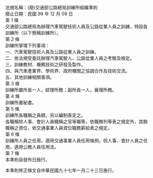 法規名稱：(廢)交通部公路總局訓練所組織準則  
廢止日期：民國 99 年 12 月 09 日  
第 1 條  
交通部公路總局為辦理汽車駕駛技術人員及公路從業人員之訓練，特設各  
訓練所（以下簡稱訓練所）。  
第 2 條  
訓練所掌理下列事項：  
一、汽車駕駛技術人員及公路從業人員之訓練。  
二、依法規受委託辦理汽車駕駛人、公路從業人員之考驗及檢定。  
三、訓練教材、機務技術之研發及製作。  
四、與汽車產業界、學術界、政府機關之協調合作及技術交流。  
五、其他訓練相關事項。  
第 3 條  
訓練所置所長一人，綜理所務；副所長一人，襄理所務。  
第 4 條  
訓練所置秘書。  
第 5 條  
訓練所各職稱之員額，另以編制表定之。  
各職稱除人事、會計人員職稱之官等職等，依職務列等表之規定外，其餘  
職稱之資位，依交通事業人員資位職務薪給表之規定。  
第 6 條  
訓練所人員之任用，適用交通事業人員任用條例。但人事、會計人員之任  
用，適用公務人員任用法。  
第 7 條  
本準則自發布日施行。  


本準則修正條文自中華民國九十七年一月二十三日施行。  


